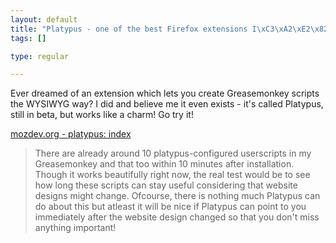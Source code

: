 ```yaml
--- 
layout: default
title: "Platypus - one of the best Firefox extensions I\xC3\xA2\xE2\x82\xAC\xE2\x84\xA2ve seen!"
tags: []

type: regular

---
```

<div>Ever dreamed of an extension which lets you create Greasemonkey scripts the WYSIWYG way? I did and believe me it even exists - it's called Platypus, still in beta, but works like a charm! Go try it!

<a href="http://platypus.mozdev.org/">mozdev.org - platypus: index</a> 
 <blockquote>There are already around 10 platypus-configured userscripts in my Greasemonkey and that too within 10 minutes after installation. Though it works beautifully right now, the real test would be to see how long these scripts can stay useful considering that website designs might change. Ofcourse, there is nothing much Platypus can do about this but atleast it will be nice if Platypus can point to you immediately after the website design changed so that you don't miss anything important!
</div>
